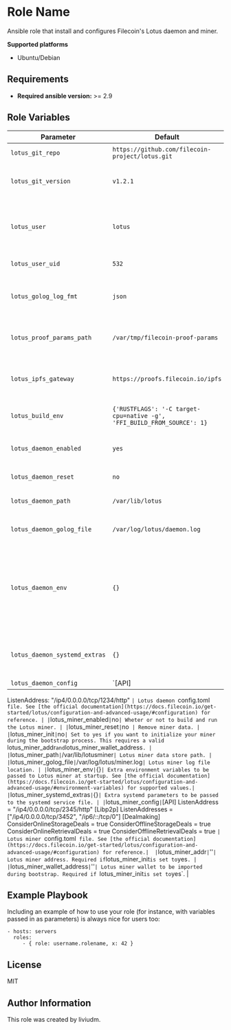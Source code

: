 Role Name
=========

Ansible role that install and configures Filecoin's Lotus daemon and miner.

**Supported platforms**

- Ubuntu/Debian

Requirements
------------

- **Required ansible version:** >= 2.9

Role Variables
--------------

| Parameter    | Default |  Description |
|--------------|----------|-------------|
|`lotus_git_repo`|`https://github.com/filecoin-project/lotus.git`| Lotus Git repository |
|`lotus_git_version`|`v1.2.1`| Git tag, branch or hash to use for building lotus. |
|`lotus_user`|`lotus`| System username which will run the lotus daemon and miner. |
|`lotus_user_uid`|`532`| Lotus username UID. |
|`lotus_golog_log_fmt`|`json`| Lotus logs formating. Applies to both daemon and miner/ |
|`lotus_proof_params_path`|`/var/tmp/filecoin-proof-params`| Path where to store Filecoin Proof Parameters. |
|`lotus_ipfs_gateway`|`https://proofs.filecoin.io/ipfs`| IPFS gateway to use for downloading Proof Parameters. |
|`lotus_build_env`|`{'RUSTFLAGS': '-C target-cpu=native -g', 'FFI_BUILD_FROM_SOURCE': 1}`| Compiler flags to use for building lotus. |
|`lotus_daemon_enabled`|`yes`| Whether or not to build and run the Lotus daemon. |
|`lotus_daemon_reset`|`no`| Remove daemon data. |
|`lotus_daemon_path`|`/var/lib/lotus`| Lotus daemon data store path. |
|`lotus_daemon_golog_file`|`/var/log/lotus/daemon.log`| Lotus daemon log file location. |
|`lotus_daemon_env`|`{}`| Extra environment variables to be passed to Lotus daemon at startup. See [the official documentation](https://docs.filecoin.io/get-started/lotus/configuration-and-advanced-usage/#environment-variables) for supported values. |
|`lotus_daemon_systemd_extras`|`{}`| Extra systemd parameters to be passed to the systemd service file. |
|`lotus_daemon_config`|`[API]
  ListenAddress: "/ip4/0.0.0.0/tcp/1234/http"
`| Lotus daemon `config.toml` file. See [the official documentation](https://docs.filecoin.io/get-started/lotus/configuration-and-advanced-usage/#configuration) for reference. |
|`lotus_miner_enabled`|`no`| Wheter or not to build and run the Lotus miner. |
|`lotus_miner_reset` | `no` | Remove miner data. |
|`lotus_miner_init`|`no`| Set to yes if you want to initialize your miner during the bootstrap process. This requires a valid `lotus_miner_addr` and `lotus_miner_wallet_address`. |
|`lotus_miner_path`|`/var/lib/lotusminer`| Lotus miner data store path. |
|`lotus_miner_golog_file`|`/var/log/lotus/miner.log`| Lotus miner log file location. |
|`lotus_miner_env`|`{}`| Extra environment variables to be passed to Lotus miner at startup. See [the official documentation](https://docs.filecoin.io/get-started/lotus/configuration-and-advanced-usage/#environment-variables) for supported values.|
|`lotus_miner_systemd_extras`|`{}`| Extra systemd parameters to be passed to the systemd service file. |
|`lotus_miner_config`|`[API]
  ListenAddress = "/ip4/0.0.0.0/tcp/2345/http"
[Libp2p]
  ListenAddresses = ["/ip4/0.0.0.0/tcp/3452", "/ip6/::/tcp/0"]
[Dealmaking]
  ConsiderOnlineStorageDeals = true
  ConsiderOfflineStorageDeals = true
  ConsiderOnlineRetrievalDeals = true
  ConsiderOfflineRetrievalDeals = true
`| Lotus miner `config.toml` file. See [the official documentation](https://docs.filecoin.io/get-started/lotus/configuration-and-advanced-usage/#configuration) for reference.| 
|`lotus_miner_addr`|`''` | Lotus miner address. Required if `lotus_miner_init` is set to `yes`. |
|`lotus_miner_wallet_address`|`''`| Lotus miner wallet to be imported during bootstrap. Required if `lotus_miner_init` is set to `yes`. |


Example Playbook
----------------

Including an example of how to use your role (for instance, with variables passed in as parameters) is always nice for users too:

    - hosts: servers
      roles:
         - { role: username.rolename, x: 42 }

License
-------

MIT

Author Information
------------------

This role was created by liviudm.

